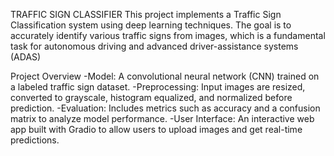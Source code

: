 TRAFFIC SIGN CLASSIFIER
This project implements a Traffic Sign Classification system using deep learning techniques. The goal is to accurately identify various traffic signs from images, which is a fundamental task for autonomous driving and advanced driver-assistance systems (ADAS)

Project Overview
-Model: A convolutional neural network (CNN) trained on a labeled traffic sign dataset.
-Preprocessing: Input images are resized, converted to grayscale, histogram equalized, and normalized before prediction.
-Evaluation: Includes metrics such as accuracy and a confusion matrix to analyze model performance.
-User Interface: An interactive web app built with Gradio to allow users to upload images and get real-time predictions.
